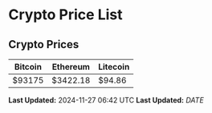 # Crypto Price List

## Crypto Prices
| Bitcoin | Ethereum | Litecoin |
| ------- | -------- | -------- |
| $93175 | $3422.18 | $94.86 |
**Last Updated:** 2024-11-27 06:42 UTC
**Last Updated:** $DATE$
